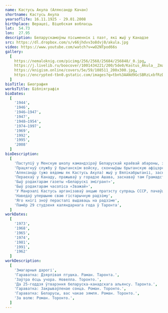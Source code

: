 ```yaml
---
name: Кастусь Акула (Аляксандр Качан)
shortname: Кастусь Акула
yearsoflife: 16.11.1925 - 29.01.2008
birthplace: Верацеі, Віцебская вобласць
lat:  54.73
lon:  27.95
description: Беларускамоўны пісьменнік і паэт, які жыў у Канадзе
src: https://dl.dropbox.com/s/v66jhdvv3o8dvj0/akula.jpg
video: https://www.youtube.com/watch?v=wO2NTpod66s
gallery:
  [
    https://nemaloknig.com/picimg/256/2568/25684/256848/_0.jpg,
    https://j.livelib.ru/boocover/1001434221/200/5de0/Kastus_Akula__Zmagarnyya_darogi.jpg,
    https://knigism.online/covers/5e/59/108511_200x300.jpg,
    https://encrypted-tbn0.gstatic.com/images?q=tbn%3AANd9GcSBRzLxbfRzD8YztkxamAAO8_mptQel_sdmZO04FCmwsojW6xAE,
  ]
bioTitle: Биография
worksTitle: Бібліяграфія
bioDates: 
  [
    '1944',
    '1946',
    '1946—1947',
    '1947',
    '1948—1954',
    '1974—1997',
    '1969',
    '1992',
    '1995',
    '2008'
  ]
bioDescription: 
  [
    'Паступіў у Менскую школу камандзіраў Беларускай краёвай абароны, з якой адступіў на Захад. Ён трапіў з нямецкімі войскамі ў Францыю, аднак адтуль збег на бок французскіх партызанаў. Працягнуў службу ў 2-м Польскім корпусе Уладзіслава Андэрса як грамадзянін Польшчы, у яго складзе ваяваў у Італіі',
    'Працягнуў службу ў брытанскім войску, скончыўшы брытанскую афіцэрскую школу і вярнуўшыся ў званні капрала ў Італію',
    'Аляксандр (ужо вядомы як Кастусь Акула) жыў у Вялікабрытаніі, заснаваўшы Грамадства беларусаў у Вялікабрытаніі',
    'Пераехаў у Канаду, пражываў у горадзе Ашава, заснаваў там Грамадства беларусаў у Канадзе і стаў першым яго старшынёй',
    'Быў рэдактарам газеты «Беларускі эмігрант»',
    'Быў рэдактарам часопіса «Зважай»',
    'У Манрэалі Кастусь арганізаваў акцыю пратэсту супраць СССР, пачаўшы выкрыкваць антысавецкія лозунгі і раскідваць ўверх брашуры',
    'Наведаў упершыню сваю гістарычную радзіму',
    'Яго кнігі зноў перасталі выдаваць на радзіме',
    'Памёр 29 студзеня каляндарнага года ў Таронта',
  ]
workDates: 
  [
    '1973',
    '1968',
    '1965',
    '1974',
    '1981',
    '1991',
    '1962'
  ]
workDescription: 
  [
    'Змагарныя дарогі',
    'Гараватка: Дзярлівая птушка. Раман. Таронта.',
    'Заўтра ёсць учора. Новелла. Торонто.',
    'Да 25-годдзя ўтварэння беларуска-канадскага альянсу. Таронта.',
    'Гараватка: Закрываўленае сонца. Роман. Торонто.',
    'Гараватка: Беларусы, вас чакае зямля. Роман. Торонто.',
    'За волю: Роман. Торонто.',
  ]
---
```


